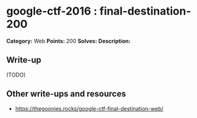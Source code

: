 # google-ctf-2016 : final-destination-200

**Category:** Web
**Points:** 200
**Solves:** 
**Description:**



## Write-up

(TODO)

## Other write-ups and resources

* https://thegoonies.rocks/google-ctf-final-destination-web/
